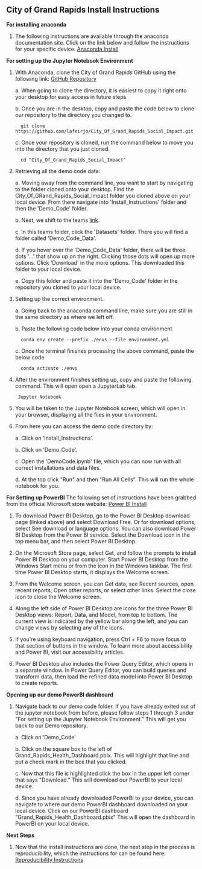## City of Grand Rapids Install Instructions

**For installing anaconda**
1. The following instructions are available through the anaconda documentation site. Click on the link below and follow the instructions for your specific device. [Anaconda Install](https://docs.anaconda.com/free/anaconda/install/index.html)

**For setting up the Jupyter Notebook Environment**
1. With Anaconda, clone the City of Grand Rapids GitHub using the following link:    [GitHub Repository](https://github.com/lafeirjo/City_Of_Grand_Rapids_Social_Impact/tree/main)

   a. When going to clone the directory, it is easiest to copy it right onto your desktop for easy access in future steps.
   
   b. Once you are in the desktop, copy and paste the code below to clone our repository to the directory you changed to.
   
         git clone https://github.com/lafeirjo/City_Of_Grand_Rapids_Social_Impact.git
   
   c. Once your repository is cloned, run the command below to move you into the directory that you just cloned.

         cd "City_Of_Grand_Rapids_Social_Impact"

2. Retrieving all the demo code data:

   a. Moving away from the command line, you want to start by navigating to the folder cloned onto your desktop. Find the City_Of_GRand_Rapids_Social_Impact folder you cloned above on your local device. From there navigate into 'Install_Instructions' folder and then the 'Demo_Code' folder. 

   b. Next, we shift to the teams [link](https://teams.microsoft.com/_?culture=en-us&country=us#/school/FileBrowserTabApp/Grand_Rapids?threadId=19:827af14d3a2d40d2880f29851476e82e@thread.tacv2&ctx=channel). 
   
   c. In this teams folder, click the 'Datasets' folder. There you will find a folder called 'Demo_Code_Data'. 
   
   d. If you hover over the 'Demo_Code_Data' folder, there will be three dots '...' that show up on the right. Clicking those dots will open up more options. Click 'Download' in the more options. This downloaded this folder to your local device. 
   
   e. Copy this folder and paste it into the 'Demo_Code' folder in the repository you cloned to your local device.
         
   
4. Setting up the correct environment.

   a. Going back to the anaconda command line, make sure you are still in the same directory as where we left off.

   b. Paste the following code below into your conda environment

         conda env create --prefix ./envs --file environment.yml
   
   c. Once the terminal finishes processing the above command, paste the below code

         conda activate ./envs

6. After the environment finishes setting up, copy and paste the following command. This will open open a JupyterLab tab.

        Jupyter Notebook

7. You will be taken to the Jupyter Notebook screen, which will open in your browser, displaying all the files in your environment.

8. From here you can access the demo code directory by:

   a. Click on ‘Install_Instructions’.

   b. Click on ‘Demo_Code’.

   c. Open the 'DemoCode.ipynb' file, which you can now run with all correct installations and data files.

   d. At the top click "Run" and then "Run All Cells". This will run the whole notebook for you. 
   
**For Setting up PowerBI**
The following set of instructions have been grabbed from the official Microsoft store website: 
[Power BI Install](https://learn.microsoft.com/en-us/power-bi/fundamentals/desktop-getting-started)

1. To download Power BI Desktop, go to the Power BI Desktop download page (linked above) and select Download Free. Or for download options, select See download or language options. You can also download Power BI Desktop from the Power BI service. Select the Download icon in the top menu bar, and then select Power BI Desktop.

2. On the Microsoft Store page, select Get, and follow the prompts to install Power BI Desktop on your computer. Start Power BI Desktop from the Windows Start menu or from the icon in the Windows taskbar. The first time Power BI Desktop starts, it displays the Welcome screen.

3. From the Welcome screen, you can Get data, see Recent sources, open recent reports, Open other reports, or select other links. Select the close icon to close the Welcome screen.

4. Along the left side of Power BI Desktop are icons for the three Power BI Desktop views: Report, Data, and Model, from top to bottom. The current view is indicated by the yellow bar along the left, and you can change views by selecting any of the icons.

5. If you're using keyboard navigation, press Ctrl + F6 to move focus to that section of buttons in the window. To learn more about accessibility and Power BI, visit our accessibility articles.

6. Power BI Desktop also includes the Power Query Editor, which opens in a separate window. In Power Query Editor, you can build queries and transform data, then load the refined data model into Power BI Desktop to create reports.

**Opening up our demo PowerBI dashboard**
1. Navigate back to our demo code folder. If you have already exited out of the jupyter notebook from before, please follow steps 1 through 3 under "For setting up the Jupyter Notebook Environment." This will get you back to our Demo repository.

   a. Click on ‘Demo_Code’

   b. Click on the square box to the left of Grand_Rapids_Health_Dashboard.pbix. This will highlight that line and put a check mark in the box that you clicked.

   c. Now that this file is highlighted click the box in the upper left corner that says "Download." This will download our PowerBI to your local device.

   d. Since you have already downloaded PowerBI to your device, you can navigate to where our demo PowerBI dashboard downloaded on your local device. Click on our PowerBI dashboard "Grand_Rapids_Health_Dashboard.pbix" This will open the dashboard in PowerBI on your local device. 

**Next Steps**   
1. Now that the install instructions are done, the next step in the process is reproducibility, which the instructions for can be found here: [Reproducibility Instructions](https://github.com/lafeirjo/City_Of_Grand_Rapids_Social_Impact/blob/main/Install_Instructions/Reproducibility.md)
